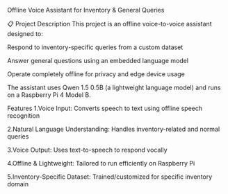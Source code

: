 Offline Voice Assistant for Inventory & General Queries

📋 Project Description
This project is an offline voice-to-voice assistant designed to:

Respond to inventory-specific queries from a custom dataset

Answer general questions using an embedded language model

Operate completely offline for privacy and edge device usage

The assistant uses Qwen 1.5 0.5B (a lightweight language model) and runs on a Raspberry Pi 4 Model B.

Features
1.Voice Input: Converts speech to text using offline speech recognition

2.Natural Language Understanding: Handles inventory-related and normal queries

3.Voice Output: Uses text-to-speech to respond vocally

4.Offline & Lightweight: Tailored to run efficiently on Raspberry Pi

5.Inventory-Specific Dataset: Trained/customized for specific inventory domain

